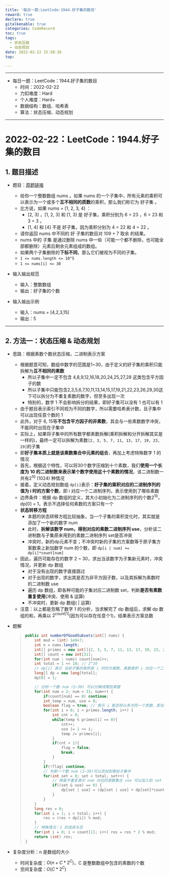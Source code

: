```yaml
---
title: '每日一题:LeetCode:1944.好子集的数目'
reward: true
declare: true
gitalkenable: true
categories: CodeRecord
toc: true
tags:
  - 状态压缩
  - 动态规划
date: 2022-02-22 15:58:16
top:

---
```


---

* 每日一题：LeetCode：1944.好子集的数目
  * 时间：2022-02-22
  * 力扣难度：Hard
  * 个人难度：Hard+
  * 数据结构：数组、哈希表
  * 算法：状态压缩、动态规划


---

<!-- more -->

# 2022-02-22：LeetCode：1944.好子集的数目

## 1. 题目描述

* 题目：[原题链接](https://leetcode-cn.com/problems/the-number-of-good-subsets/)

  * 给你一个整数数组 nums 。如果 nums 的一个子集中，所有元素的乘积可以表示为一个或多个**互不相同的质数**的乘积，那么我们称它为 好子集 。
  * 比方说，如果 nums = [1, 2, 3, 4] ：
    * [2, 3] ，[1, 2, 3] 和 [1, 3] 是 好子集，乘积分别为 6 = 23 ，6 = 23 和 3 = 3 。
    * [1, 4] 和 [4] 不是 好子集，因为乘积分别为 4 = 22 和 4 = 22 。
  * 请你返回 nums 中不同的 好 子集的数目对 109 + 7 取余 的结果。
  * nums 中的 子集 是通过删除 nums 中一些（可能一个都不删除，也可能全部都删除）元素后剩余元素组成的数组。
  * 如果两个子集删除的**下标不同**，那么它们被视为不同的子集。
  * `1 <= nums.length <= 10^5`
  * `1 <= nums[i] <= 30`

* 输入输出规范
  * 输入：整数数组
  * 输出：好子集的个数
* 输入输出示例
  * 输入：nums = [4,2,3,15]
  * 输出：5


---

## 2. 方法一：状态压缩 & 动态规划

* 思路：根据素数个数状态压缩，二进制表示方案

  * 根据题意可知，数组中数字的范围是1~30，由于定义的好子集的乘积只能拆解为**互不相同的素数**
    * 所以子集中一定不包含 4,8,9,12,16,18,20,24,25,27,28 这类包含平方因子的数
    * 所以子集中只能包含2,3,5,6,7,10,11,13,14,15,17,19,21,22,23,26,29,30这下可以拆分为不重复素数的数字，但至多出现一次
    * 特别的，数字 1 不会影响拆分的结果，即好子集可以没有 1 也可以有 1
  * 由于题目表示索引不同视为不同的数字，所以需要哈希表计数，且子集中可以出现任意个数的 1
  * 此外，对于 6, 15等**不包含平方因子的非素数**，其会与一些素数数字冲突，不能同时出现在子集中
  * 实际上，如果将子集中的所有数字都素数拆解(乘积拆解和分开拆解其实是一样的)，最终一定可以拆解为素数`[2, 3, 5, 7, 11, 13, 17, 19, 23, 29]`的子集
  * 即**好子集本质上就是该素数集合中元素的组合**，再加上考虑特殊数字 1 的情况
  * 首先，根据这个特性，可以将30个数字压缩到十个素数，我们**使用一个长度为 10 的二进制数来表示某个数字使用这十个素数的情况**，该二进制数一共有$2^{10}$ (1024) 种情况
  * 接着，定义动态规划数组 `dp[i]`表示：**好子集的乘积对应的二进制序列的值为 i 时的方案个数**，即 i 对应一个二进制序列，表示使用到了哪些素数
  * 边界条件：根据 dp 数组的定义，其大小初始化为二进制序列的个数$2^{10}$，dp[0] = 1，表示不选择任何素数的方案只有一个
  * **状态转移方程**
    * 本题的状态转移方程比较抽象，当一个子集的乘积变化时，其实就是添加了一个新的数字 num
    * 此时，**拆解该数字 num，得到对应的素数二进制序列 use**，分析该二进制数与子集原来用到的素数二进制序列 set是否冲突
    * 冲突时，新的dp元素不变；不冲突时新的子集的方案数等于原子集方案数乘上新加数字 num 的个数，即 `dp[i | num] += dp[i]*count[num]`
  * 因此，遍历可能存在的数字 2 ~ 30，求出当该数字为子集新元素时，冲突情况，并更新 dp 数组
    * 对于没有出现的数字直接跳过
    * 对于出现的数字，求出其是否为非平方因子数，以及其拆解为素数时的二进制数 use
    * 遍历 dp 数组，即各种可能的子集对应二进制数 set，判断**是否有素数重复使用**(冲突、使用 & 运算)
    * 不冲突时，更新 dp 数组( | 运算)
  * 注意：以上都是忽略了数字 1 的分析，当求解完了 dp 数组后，求解 dp 数组的和，再乘以 $2^{count[1]}$(因为可以存在任意个1)，结果表示方案总数

* 题解

  > ```java
  > public int numberOfGoodSubsets(int[] nums) {
  >     int mod = (int) 1e9+7;
  >     int n = nums.length;
  >     int[] primes = new int[]{2, 3, 5, 7, 11, 13, 17, 19, 23, 29}; 
  >     int[] count = new int[31];
  >     for(int num : nums) count[num]++;
  >     int total = 1 << 10; // 2^10
  >     // dp[i] 表示 当前子集的乘积是 i 时的方案数，素数乘积 i 对应一个二进制序列(10位)，表示用到了哪些素数(拆解)
  >     long[] dp = new long[total];
  >     dp[0] = 1;
  > 
  >     // 分析一个数 num (2~30) 可以分解成哪些素数
  >     for(int num = 2; num < 31; num++) {
  >         if(count[num] == 0) continue;
  >         int temp = num, use = 0;
  >         boolean flag = true; // 表示 i 能否除以多次同一个质数，即当前子集不满足互不相同质数的条件
  >         for(int i = 0; i < primes.length; i++) {
  >             int cnt = 0;
  >             while(temp % primes[i] == 0){
  >                 cnt++;
  >                 use |= 1 << i;
  >                 temp /= primes[i];
  >             }
  >             if(cnt > 1){
  >                 flag = false;
  >                 break;
  >             }
  >         }
  >         if(!flag) continue;
  >         // 判断一个数 num (2~30)可以添加到哪些子集中
  >         for(int set = 0; set < total; set++) {
  >             // 两者不重复表示 num 对应的素数集合 use 可以加入到 set 子集中
  >             if((set & use) == 0) {
  >                 dp[set | use] = (dp[set | use] + dp[set]*count[num]) % mod;
  >             }
  >         }
  >     }
  >     long res = 0;
  >     for(int i = 1; i < total; i++) {
  >         res = (res + dp[i]) % mod;
  >     }
  >     // 特殊情况：1 的选择与否
  >     for(int i = 0; i < count[1]; i++) res = res * 2 % mod;
  >     return (int) res;
  > }
  > ```

* 复杂度分析：n 是数组的大小

  * 时间复杂度：$O(n+C*2^C)$，C 是整数数组中包含的素数的个数
  * 空间复杂度：$O(C*2^C)$

